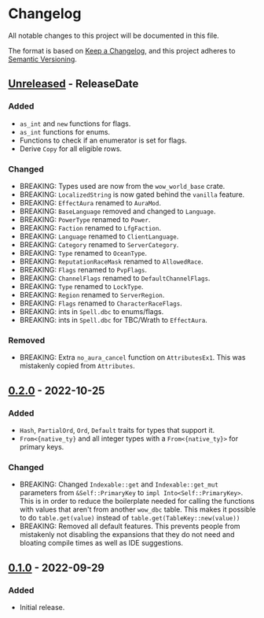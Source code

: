 # Changelog

All notable changes to this project will be documented in this file.

The format is based on [Keep a Changelog](https://keepachangelog.com/en/1.0.0/),
and this project adheres to [Semantic Versioning](https://semver.org/spec/v2.0.0.html).

<!-- next-header -->
## [Unreleased] - ReleaseDate

### Added

* `as_int` and `new` functions for flags.
* `as_int` functions for enums.
* Functions to check if an enumerator is set for flags.
* Derive `Copy` for all eligible rows.

### Changed

* BREAKING: Types used are now from the `wow_world_base` crate.
* BREAKING: `LocalizedString` is now gated behind the `vanilla` feature.
* BREAKING: `EffectAura` renamed to `AuraMod`.
* BREAKING: `BaseLanguage` removed and changed to `Language`.
* BREAKING: `PowerType` renamed to `Power`.
* BREAKING: `Faction` renamed to `LfgFaction`.
* BREAKING: `Language` renamed to `ClientLanguage`.
* BREAKING: `Category` renamed to `ServerCategory`.
* BREAKING: `Type` renamed to `OceanType`.
* BREAKING: `ReputationRaceMask` renamed to `AllowedRace`.
* BREAKING: `Flags` renamed to `PvpFlags`.
* BREAKING: `ChannelFlags` renamed to `DefaultChannelFlags`.
* BREAKING: `Type` renamed to `LockType`.
* BREAKING: `Region` renamed to `ServerRegion`.
* BREAKING: `Flags` renamed to `CharacterRaceFlags`.
* BREAKING: ints in `Spell.dbc` to enums/flags.
* BREAKING: ints in `Spell.dbc` for TBC/Wrath to `EffectAura`.

### Removed

* BREAKING: Extra `no_aura_cancel` function on `AttributesEx1`. This was mistakenly copied from `Attributes`.

## [0.2.0] - 2022-10-25

### Added

* `Hash`, `PartialOrd`, `Ord`, `Default` traits for types that support it.
* `From<{native_ty}` and all integer types with a `From<{native_ty}>` for primary keys.

### Changed

* BREAKING: Changed `Indexable::get` and `Indexable::get_mut` parameters from `&Self::PrimaryKey` to `impl Into<Self::PrimaryKey>`.
This is in order to reduce the boilerplate needed for calling the functions with values that aren't from another `wow_dbc` table.
This makes it possible to do `table.get(value)` instead of `table.get(TableKey::new(value))`
* BREAKING: Removed all default features. This prevents people from mistakenly not disabling the expansions that they do not need and bloating compile times as well as IDE suggestions.

## [0.1.0] - 2022-09-29

### Added

* Initial release.

<!-- next-url -->
[Unreleased]: https://github.com/gtker/wow_dbc/compare/v0.2.0...HEAD
[0.1.0]: https://github.com/gtker/wow_dbc/tree/58484817c75947a97c05a0ed1fbf02f0bc6baa74
[0.2.0]: https://github.com/gtker/wow_dbc/releases/tag/v0.2.0
